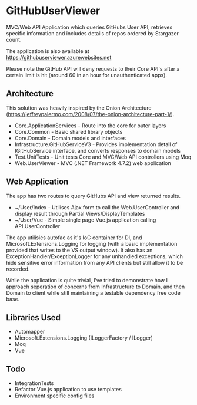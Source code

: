 # GitHubUserViewer

MVC/Web API Application which queries GitHubs User API, retrieves specific information and includes details of repos ordered by Stargazer count.

The application is also available at https://githubuserviewer.azurewebsites.net

Please note the GitHub API will deny requests to their Core API's after a certain limit is hit (around 60 in an hour for
unauthenticated apps).

## Architecture

This solution was heavily inspired by the Onion Architecture 
(https://jeffreypalermo.com/2008/07/the-onion-architecture-part-1/). 

* Core.ApplicationServices - Route into the core for outer layers
* Core.Common - Basic shared library objects
* Core.Domain - Domain models and interfaces
* Infrastructure.GitHubServiceV3 - Provides implementation detail of IGitHubService interface, and converts responses to domain models
* Test.UnitTests - Unit tests Core and MVC/Web API controllers using Moq
* Web.UserViewer - MVC (.NET Framework 4.7.2) web application

## Web Application

The app has two routes to query GitHubs API and view returned results.

* ~/User/Index - Utilises Ajax form to call the Web.UserController and display result through Partial Views/DisplayTemplates
* ~/User/Vue - Simple single page Vue.js application calling API.UserController

The app utilisies autofac as it's IoC container for DI, and Microsoft.Extensions.Logging for logging 
(with a basic implementation provided that writes to the VS output window). It also has an ExceptionHandler/ExceptionLogger
for any unhandled exceptions, which hide sensitive error information from any API clients but still allow it to be recorded.

While the application is quite trivial, I've tried to demonstrate how I approach seperation of concerns from Infrastructure to Domain,
and then Domain to client while still maintaining a testable dependency free code base.

## Libraries Used
* Automapper
* Microsoft.Extensions.Logging (ILoggerFactory / ILogger)
* Moq
* Vue

## Todo

* IntegrationTests
* Refactor Vue.js application to use templates
* Environment specific config files
